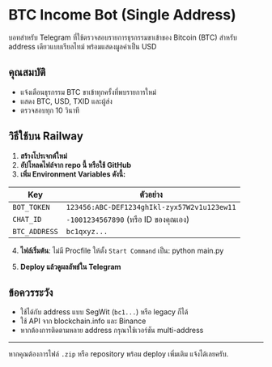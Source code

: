 # BTC Income Bot (Single Address)

บอทสำหรับ Telegram ที่ใช้ตรวจสอบรายการธุรกรรมขาเข้าของ Bitcoin (BTC) สำหรับ address เดียวแบบเรียลไทม์ พร้อมแสดงมูลค่าเป็น USD

## คุณสมบัติ

- แจ้งเตือนธุรกรรม BTC ขาเข้าทุกครั้งที่พบรายการใหม่
- แสดง BTC, USD, TXID และผู้ส่ง
- ตรวจสอบทุก 10 วินาที

## วิธีใช้บน Railway

1. **สร้างโปรเจกต์ใหม่**
2. **อัปโหลดไฟล์จาก repo นี้ หรือใช้ GitHub**
3. **เพิ่ม Environment Variables ดังนี้:**

| Key           | ตัวอย่าง                                       |
|---------------|------------------------------------------------|
| `BOT_TOKEN`   | `123456:ABC-DEF1234ghIkl-zyx57W2v1u123ew11`     |
| `CHAT_ID`     | `-1001234567890` (หรือ ID ของคุณเอง)           |
| `BTC_ADDRESS` | `bc1qxyz...`                                    |

4. **ไฟล์เริ่มต้น**: ไม่มี Procfile ให้ตั้ง `Start Command` เป็น: python main.py


5. **Deploy แล้วดูผลลัพธ์ใน Telegram**

## ข้อควรระวัง

- ใช้ได้กับ address แบบ SegWit (`bc1...`) หรือ legacy ก็ได้
- ใช้ API จาก blockchain.info และ Binance
- หากต้องการติดตามหลาย address กรุณาใช้เวอร์ชัน multi-address

---

หากคุณต้องการไฟล์ `.zip` หรือ repository พร้อม deploy เพิ่มเติม แจ้งได้เลยครับ.
